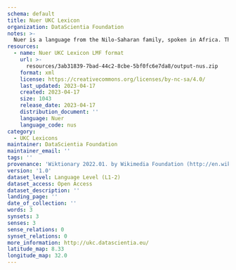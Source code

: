 ```yaml
---
schema: default
title: Nuer UKC Lexicon
organization: DataScientia Foundation
notes: >-
  Nuer is a language from the Nilo-Saharan family, spoken in Africa. The UKC Lexicon of Nuer is represented as a lexico-semantic network. It consists of words, word senses, synsets, as well as sense-level and synset-level relationships.
resources:
  - name: Nuer UKC Lexicon LMF format
    url: >-
      resources/3ab31839-7bad-44c2-8cbe-5bf0fc6e7da8/output-nus.zip
    format: xml
    license: https://creativecommons.org/licenses/by-nc-sa/4.0/
    last_updated: 2023-04-17
    created: 2023-04-17
    size: 1043
    release_date: 2023-04-17
    distribution_document: ''
    language: Nuer
    language_code: nus
category:
  - UKC Lexicons
maintainer: DataScientia Foundation
maintainer_email: ''
tags: ''
provenance: 'Wiktionary 2022.01. by Wikimedia Foundation (http://en.wiktionary.org); KinDiv: Kinship Diversity 1.0 by Temuulen Khishigsuren (http://ukc.disi.unitn.it/index.php/kinship/); Princeton WordNet 2.1 by Princeton University (https://wordnet.princeton.edu)'
version: '1.0'
dataset_level: Language Level (L1-2)
dataset_access: Open Access
dataset_description: ''
landing_page: ''
date_of_collection: ''
words: 3
synsets: 3
senses: 3
sense_relations: 0
synset_relations: 0
more_information: http://ukc.datascientia.eu/
latitude_map: 8.33
longitude_map: 32.0
---
```

